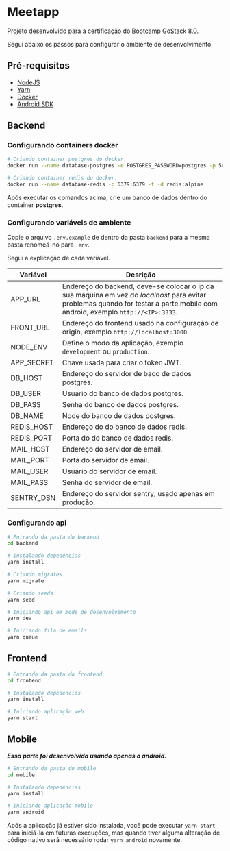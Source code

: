 # Meetapp

Projeto desenvolvido para a certificação do [Bootcamp GoStack 8.0](https://rocketseat.com.br/bootcamp).

Segui abaixo os passos para configurar o ambiente de desenvolvimento.

## Pré-requisitos

-   [NodeJS](https://nodejs.org)
-   [Yarn](https://yarnpkg.com)
-   [Docker](https://www.docker.com/docker-community)
-   [Android SDK](https://developer.android.com/studio)

## Backend

### Configurando containers docker

```bash
# Criando container postgres do docker.
docker run --name database-postgres -e POSTGRES_PASSWORD=postgres -p 5432:5432 -d postgres

# Criando container redis do docker.
docker run --name database-redis -p 6379:6379 -t -d redis:alpine

```

Após executar os comandos acima, crie um banco de dados dentro do container **postgres**.

### Configurando variáveis de ambiente

Copie o arquivo `.env.example` de dentro da pasta `backend` para a mesma pasta renomeá-no para `.env`.

Segui a explicação de cada variável.

| Variável   | Desrição                                                                                                                                                                       |
| ---------- | ------------------------------------------------------------------------------------------------------------------------------------------------------------------------------ |
| APP_URL    | Endereço do backend, deve-se colocar o ip da sua máquina em vez do _localhost_ para evitar problemas quando for testar a parte mobile com android, exemplo `http://<IP>:3333`. |
| FRONT_URL  | Endereço do frontend usado na configuração de origin, exemplo `http://localhost:3000`.                                                                                         |
| NODE_ENV   | Define o modo da aplicação, exemplo `development` ou `production`.                                                                                                             |
| APP_SECRET | Chave usada para criar o token JWT.                                                                                                                                            |
| DB_HOST    | Endereço do servidor de baco de dados postgres.                                                                                                                                |
| DB_USER    | Usuário do banco de dados postgres.                                                                                                                                            |
| DB_PASS    | Senha do banco de dados postgres.                                                                                                                                              |
| DB_NAME    | Node do banco de dados postgres.                                                                                                                                               |
| REDIS_HOST | Endereço do do banco de dados redis.                                                                                                                                           |
| REDIS_PORT | Porta do do banco de dados redis.                                                                                                                                              |
| MAIL_HOST  | Endereço do servidor de email.                                                                                                                                                 |
| MAIL_PORT  | Porta do servidor de email.                                                                                                                                                    |
| MAIL_USER  | Usuário do servidor de email.                                                                                                                                                  |
| MAIL_PASS  | Senha do servidor de email.                                                                                                                                                    |
| SENTRY_DSN | Endereço do servidor sentry, usado apenas em produção.                                                                                                                         |

### Configurando api

```bash
# Entrando da pasta do backend
cd backend

# Instalando depedências
yarn install

# Criando migrates
yarn migrate

# Criando seeds
yarn seed

# Iniciando api em mode de desenvolvimento
yarn dev

# Iniciando fila de emails
yarn queue
```

## Frontend

```bash
# Entrando da pasta do frontend
cd frontend

# Instalando depedências
yarn install

# Iniciando aplicação web
yarn start
```

## Mobile

**_Essa parte foi desenvolvida usando apenas o android._**

```bash
# Entrando da pasta do mobile
cd mobile

# Instalando depedências
yarn install

# Iniciando aplicação mobile
yarn android
```

Após a aplicação já estiver sido instalada, você pode executar `yarn start` para iniciá-la em futuras execuções, mas quando tiver alguma alteração de código nativo será necessário rodar `yarn android` novamente.

